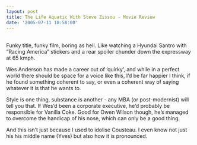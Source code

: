 ```yaml
---
layout: post
title: The Life Aquatic With Steve Zissou - Movie Review
date: '2005-07-11 10:58:00'
---
```


<p><a href="http://images.rottentomatoes.com/images/movie/coverv/54/241554.jpg" target="_blank"><img style="FLOAT: left; MARGIN: 0px 10px 10px 0px; CURSOR: hand" alt="" src="http://images.rottentomatoes.com/images/movie/coverv/54/241554.jpg" border="0"/></a><br/>
Funky title, funky film, boring as hell. Like watching a Hyundai Santro with &ldquo;Racing America&rdquo; stickers and a rear spoiler chunder down the expressway at 65 kmph.</p>

<p>Wes Anderson has made a career out of &lsquo;quirky&rsquo;, and while in a perfect world there should be space for a voice like this, I&rsquo;d be far happier I think, if he found something coherent to say, or even a coherent way of saying whatever it is that he wants to.</p>

<p>Style is one thing, substance is another - any MBA (or post-modernist) will tell you that. If Wes&rsquo;d been a corporate executive, he&rsquo;d probably be responsible for Vanilla Coke. Good for Owen Wilson though, he&rsquo;s managed to overcome the handicap of his nose, which can only be a good thing.</p>

<p>And this isn&rsquo;t just because I used to idolise Cousteau. I even know not just his his middle name (Yves) but also how it is pronounced.</p>